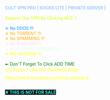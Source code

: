 <br>
<b><font color="#99CCFF"> CULT VPN PRO | SOCKS LITE | PRIVATE SERVER | <br></font></b><br>
<font><font color="#D8FF00">Support Our VPN By Clicking ADS :) <br></font><br>
<font color="#0098FF"> ✮ No DDOS !!!<br></font>
<font color="#FFAE00"> ✮ No TORRENT !!!<br></font>
<font color="#FFAE00"> ✮ No SPAMMING !!!<br></font>
<font color="#FFD9F9"> ✮ No PHISHING !!!<br></font>
<font color="#D9FFE4"> ✮ No OVER-DOWNLOAD !!!<br></font>
<font color="yellow">      ✮ NO HACKING !!!<br></font>
<br>
<font><font color="green"> ➼ Don'T Forget To Click ADD TIME </font><br>
<font><font color="yellow">
꧁ Follow / Like Our Facebook Page:
https://www.facebook.com/kyle.gularez.9

<br><b><span style='background-color:Black'><font color='#38FFFB'> ✘ THIS IS NOT FOR SALE
